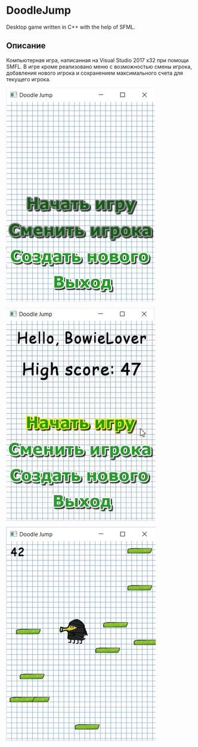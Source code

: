 # DoodleJump
Desktop game written in C++ with the help of SFML.

## Описание
Компьютерная игра, написанная на Visual Studio 2017 x32 при помощи SMFL. 
В игре кроме реализовано меню с возможностью смены игрока, 
добавления нового игрока и сохранением максимального счета для текущего игрока.

![Первый запуск](https://github.com/kukichek/DoodleJump/blob/master/screenshots/StartMenuFirstGame.png)

![Главное меню, стандартный вид](https://github.com/kukichek/DoodleJump/blob/master/screenshots/StartMenuHightScorePlusSelection.png)

![Игровой процесс](https://github.com/kukichek/DoodleJump/blob/master/screenshots/Gameplay.png)
